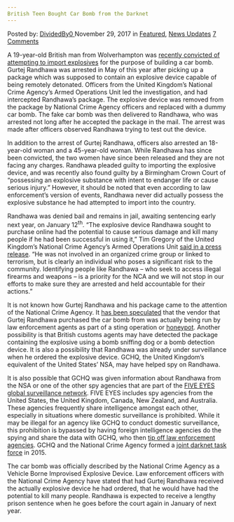 ```yaml
---
British Teen Bought Car Bomb from the Darknet
---
```

<article class="post-listing post-23724 post type-post status-publish format-standard has-post-thumbnail hentry category-deepdot-news category-news-updates tag-bomb tag-bought tag-british tag-car tag-darknet tag-teen">
    <div class="post-inner">
    <p class="post-meta">
    <span>Posted by: <a href="https://www.deepdotweb.com/author/dividedby0/" title="">DividedBy0 </a></span>
    <span>November 29, 2017</span>
    <span>in <a href="https://www.deepdotweb.com/category/deepdot-news/" rel="category tag">Featured</a>, <a href="https://www.deepdotweb.com/category/news-updates/" rel="category tag">News Updates</a></span>
    <span><a href="https://www.deepdotweb.com/2017/11/29/british-teen-bought-car-bomb-darknet/#comments">7 Comments</a></span>
    </p>
    <div class="clear"></div>
    <div class="entry">
    <p>A 19-year-old British man from Wolverhampton was <a href="https://nakedsecurity.sophos.com/2017/11/10/the-teen-who-bought-a-car-bomb-on-the-dark-web/">recently convicted of attempting to import explosives</a> for the purpose of building a car bomb. Gurtej Randhawa was arrested in May of this year after picking up a package which was supposed to contain an explosive device capable of being remotely detonated. Officers from the United Kingdom’s National Crime Agency’s Armed Operations Unit led the investigation, and had intercepted Randhawa’s package. The explosive device was removed from the package by National Crime Agency officers and replaced with a dummy car bomb. The fake car bomb was then delivered to Randhawa, who was arrested not long after he accepted the package in the mail. The arrest was made after officers observed Randhawa trying to test out the device.</p>
    <p>In addition to the arrest of Gurtej Randhawa, officers also arrested an 18-year-old woman and a 45-year-old woman. While Randhawa has since been convicted, the two women have since been released and they are not facing any charges. Randhawa pleaded guilty to importing the explosive device, and was recently also found guilty by a Birmingham Crown Court of “possessing an explosive substance with intent to endanger life or cause serious injury.” However, it should be noted that even according to law enforcement’s version of events, Randhawa never did actually possess the explosive substance he had attempted to import into the country.</p>
    <p>Randhawa was denied bail and remains in jail, awaiting sentencing early next year, on January 12<sup>th</sup>. “The explosive device Randhawa sought to purchase online had the potential to cause serious damage and kill many people if he had been successful in using it,” Tim Gregory of the United Kingdom’s National Crime Agency’s Armed Operations Unit <a href="http://www.nationalcrimeagency.gov.uk/news/1237-teenager-attempted-to-buy-explosives-from-dark-web">said in a press release</a>. “He was not involved in an organized crime group or linked to terrorism, but is clearly an individual who poses a significant risk to the community. Identifying people like Randhawa – who seek to access illegal firearms and weapons – is a priority for the NCA and we will not stop in our efforts to make sure they are arrested and held accountable for their actions.”</p>
    <p>It is not known how Gurtej Randhawa and his package came to the attention of the National Crime Agency. It <a href="https://www.theregister.co.uk/2017/11/09/british_teenager_car_bomb_dark_web/">has been speculated</a> that the vendor that Gurtej Randhawa purchased the car bomb from was actually being run by law enforcement agents as part of a sting operation or <a href="https://www.deepdotweb.com/2017/10/02/dutch-darknet-grenade-buyer-freed-personal-reasons/">honeypot</a>. Another possibility is that British customs agents may have detected the package containing the explosive using a bomb sniffing dog or a bomb detection device. It is also a possibility that Randhawa was already under surveillance when he ordered the explosive device. GCHQ, the United Kingdom’s equivalent of the United States’ NSA, may have helped spy on Randhawa.</p>
    <p>It is also possible that GCHQ was given information about Randhawa from the NSA or one of the other spy agencies that are part of the <a href="https://en.wikipedia.org/wiki/Five_Eyes">FIVE EYES global surveillance network</a>. FIVE EYES includes spy agencies from the United States, the United Kingdom, Canada, New Zealand, and Australia. These agencies frequently share intelligence amongst each other, especially in situations where domestic surveillance is prohibited. While it may be illegal for an agency like GCHQ to conduct domestic surveillance, this prohibition is bypassed by having foreign intelligence agencies do the spying and share the data with GCHQ, who then <a href="https://www.deepdotweb.com/2017/01/30/obama-administration-approves-sharing-of-raw-nsa-intercepts/">tip off law enforcement agencies</a>. GCHQ and the National Crime Agency formed a <a href="https://www.deepdotweb.com/2015/11/10/the-uk-creates-new-dark-net-task-force/">joint darknet task force</a> in 2015.</p>
    <p>The car bomb was officially described by the National Crime Agency as a Vehicle Borne Improvised Explosive Device. Law enforcement officers with the National Crime Agency have stated that had Gurtej Randhawa received the actually explosive device he had ordered, that he would have had the potential to kill many people. Randhawa is expected to receive a lengthy prison sentence when he goes before the court again in January of next year.</p>
    </div>
    <span style="display:none"><a href="https://www.deepdotweb.com/tag/bomb/" rel="tag">bomb</a> <a href="https://www.deepdotweb.com/tag/bought/" rel="tag">bought</a> <a href="https://www.deepdotweb.com/tag/british/" rel="tag">british</a> <a href="https://www.deepdotweb.com/tag/car/" rel="tag">car</a> <a href="https://www.deepdotweb.com/tag/darknet/" rel="tag">darknet</a> <a href="https://www.deepdotweb.com/tag/teen/" rel="tag">teen</a></span> <span style="display:none" class="updated">2017-11-29</span>
    <div style="display:none" class="vcard author" itemprop="author" itemscope itemtype="http://schema.org/Person"><strong class="fn" itemprop="name"><a href="https://www.deepdotweb.com/author/dividedby0/" title="Posts by DividedBy0" rel="author">DividedBy0</a></strong></div>
    </div>
</article>

